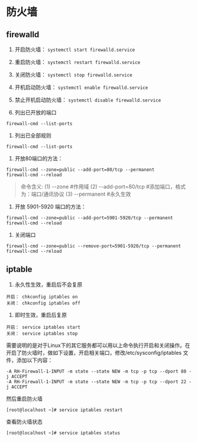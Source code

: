 # 防火墙

## firewalld
1. 开启防火墙： ` systemctl start firewalld.service `   
1. 重启防火墙： ` systemctl restart firewalld.service `   
1. 关闭防火墙： ` systemctl stop firewalld.service `
1. 开机启动防火墙： ` systemctl enable firewalld.service `
1. 禁止开机启动防火墙： ` systemctl disable firewalld.service `

1. 列出已开放的端口
```
firewall-cmd --list-ports
```

1. 列出已全部规则
```
firewall-cmd --list-ports
```

1. 开放80端口的方法：
```
firewall-cmd --zone=public --add-port=80/tcp --permanent
firewall-cmd --reload
```
>命令含义: (1) --zone #作用域    (2) --add-port=80/tcp #添加端口，格式为：端口/通讯协议   (3) --permanent #永久生效

1. 开放 5901-5920 端口的方法：
```
firewall-cmd --zone=public --add-port=5901-5920/tcp --permanent
firewall-cmd --reload
```

1. 关闭端口
```
firewall-cmd --zone=public --remove-port=5901-5920/tcp --permanent
firewall-cmd --reload
```

## iptable
1. 永久性生效，重启后不会复原
```
开启： chkconfig iptables on
关闭： chkconfig iptables off
```
1. 即时生效，重启后复原
```
开启： service iptables start
关闭： service iptables stop
```

需要说明的是对于Linux下的其它服务都可以用以上命令执行开启和关闭操作。在开启了防火墙时，做如下设置，开启相关端口，修改/etc/sysconfig/iptables 文件，添加以下内容：
```
-A RH-Firewall-1-INPUT -m state --state NEW -m tcp -p tcp --dport 80 -j ACCEPT
-A RH-Firewall-1-INPUT -m state --state NEW -m tcp -p tcp --dport 22 -j ACCEPT
```
然后重启防火墙
```
[root@localhost ~]# service iptables restart
```
查看防火墙状态
```
[root@localhost ~]# service iptables status
```